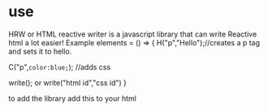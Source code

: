 # use
HRW or HTML reactive writer is a javascript library that can write Reactive html a lot easier!
Example
elements = () => {
  H("p","Hello");//creates a p tag and sets it to hello.
  
  
  C("p",`
  color:blue;
  `); //adds css
  
  write();
  or
  write("html id","css id")
}

to add the library add this to your html 
<script src="https://noobmaster0.github.io/hrw/index.js"></script>
